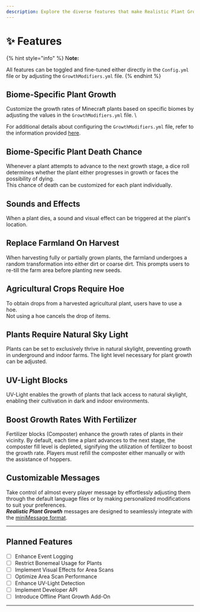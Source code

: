 ```yaml
---
description: Explore the diverse features that make Realistic Plant Growth stand out.
---
```


# ✨ Features

{% hint style="info" %}
N**ote:**

All features can be toggled and fine-tuned either directly in the `Config.yml` file or by adjusting the `GrowthModifiers.yml` file.
{% endhint %}

## Biome-Specific Plant Growth

Customize the growth rates of Minecraft plants based on specific biomes by adjusting the values in the `GrowthModifiers.yml` file. \\

For additional details about configuring the `GrowthModifiers.yml` file, refer to the information provided [here](../guides/configuration/growthmodifiers.yml.md).

## Biome-Specific Plant Death Chance

Whenever a plant attempts to advance to the next growth stage, a dice roll determines whether the plant either progresses in growth or faces the possibility of dying.\
This chance of death can be customized for each plant individually.

## Sounds and Effects

When a plant dies, a sound and visual effect can be triggered at the plant's location.

## Replace Farmland On Harvest

When harvesting fully or partially grown plants, the farmland undergoes a random transformation into either dirt or coarse dirt. This prompts users to re-till the farm area before planting new seeds.

## Agricultural Crops Require Hoe

To obtain drops from a harvested agricultural plant, users have to use a hoe.\
Not using a hoe cancels the drop of items.

## Plants Require Natural Sky Light

Plants can be set to exclusively thrive in natural skylight, preventing growth in underground and indoor farms. The light level necessary for plant growth can be adjusted.

## UV-Light Blocks

UV-Light enables the growth of plants that lack access to natural skylight, enabling their cultivation in dark and indoor environments.

## Boost Growth Rates With Fertilizer

Fertilizer blocks (Composter) enhance the growth rates of plants in their vicinity. By default, each time a plant advances to the next stage, the composter fill level is depleted, signifying the utilization of fertilizer to boost the growth rate. Players must refill the composter either manually or with the assistance of hoppers.

## Customizable Messages

Take control of almost every player message by effortlessly adjusting them through the default language files or by making personalized modifications to suit your preferences.\
_**Realistic Plant Growth**_ messages are designed to seamlessly integrate with the [miniMessage format](https://docs.advntr.dev/minimessage/format.html).

***

## Planned Features

* [ ] Enhance Event Logging
* [ ] Restrict Bonemeal Usage for Plants
* [ ] Implement Visual Effects for Area Scans
* [ ] Optimize Area Scan Performance
* [ ] Enhance UV-Light Detection
* [ ] Implement Developer API
* [ ] Introduce Offline Plant Growth Add-On

***
